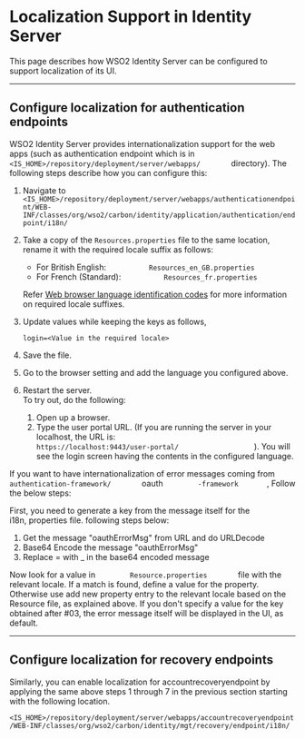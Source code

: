 # Localization Support in Identity Server

This page describes how WSO2 Identity Server can be configured to
support localization of its UI.

---

## Configure localization for authentication endpoints

WSO2 Identity Server provides internationalization support for the web
apps (such as authentication endpoint which is in
`         <IS_HOME>/repository/deployment/server/webapps/        `
directory). The following steps describe how you can configure this:

1.  Navigate to
    `          <IS_HOME>/repository/deployment/server/webapps/authenticationendpoint/WEB-INF/classes/org/wso2/carbon/identity/application/authentication/endpoint/i18n/         `
2.  Take a copy of the `Resources.properties` file to the same location,
    rename it with the required locale suffix as follows:
    - For British English:
    `           Resources_en_GB.properties          `  
    - For French (Standard):
    `           Resources_fr.properties          `

    Refer [Web browser language identification
    codes](https://www.metamodpro.com/browser-language-codes) for more
    information on required locale suffixes.

3.  Update values while keeping the keys as follows,  
     ```
     login=<Value in the required locale> 
     ``` 

4.  Save the file.

5.  Go to the browser setting and add the language you configured above.

6.  Restart the server.  
    To try out, do the following:
    1.  Open up a browser.
    2.  Type the user portal URL. (If you are running the server in your
        localhost, the URL is:
        `                     https://localhost:9443/user-portal/                   `
        ). You will see the login screen having the contents in the
        configured language.

If you want to have internationalization of error messages coming from
`         authentication-framework/        ` oauth
`         -framework        `, Follow the below steps:

First, you need to generate a key from the message itself for the
i18n, properties file. following steps below:

1.  Get the message "oauthErrorMsg" from URL and do URLDecode
2.  Base64 Encode the message "oauthErrorMsg"
3.  Replace = with \_ in the base64 encoded message

Now look for a value in `         Resource.properties        ` file with
the relevant locale. If a match is found, define a value for the
property. Otherwise use add new property entry to the relevant locale
based on the Resource file, as explained above. If you don't specify a
value for the key obtained after \#03, the error message itself will be
displayed in the UI, as default.

---

## Configure localization for recovery endpoints 

Similarly, you can enable localization for accountrecoveryendpoint by
applying the same above steps 1 through 7 in the previous section
starting with the following location.

`<IS_HOME>/repository/deployment/server/webapps/accountrecoveryendpoint/WEB-INF/classes/org/wso2/carbon/identity/mgt/recovery/endpoint/i18n/`